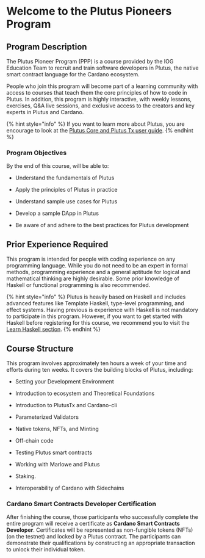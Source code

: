 # Welcome to the Plutus Pioneers Program

## Program Description

The Plutus Pioneer Program (PPP) is a course provided by the IOG Education Team to recruit and train software developers in Plutus, the native smart contract language for the Cardano ecosystem.

People who join this program will become part of a learning community with access to courses that teach them the core principles of how to code in Plutus. In addition, this program is highly interactive, with weekly lessons, exercises, Q&A live sessions, and exclusive access to the creators and key experts in Plutus and Cardano.

{% hint style="info" %}
If you want to learn more about Plutus, you are encourage to look at the [Plutus Core and Plutus Tx user guide](https://plutus.readthedocs.io/en/latest/).
{% endhint %}

### Program Objectives

By the end of this course, will be able to:

* Understand the fundamentals of Plutus

* Apply the principles of Plutus in practice

* Understand sample use cases for Plutus

* Develop a sample DApp in Plutus

* Be aware of and adhere to the best practices for Plutus development

## Prior Experience Required

This program is intended for people with coding experience on any programming language. While you do not need to be an expert in formal methods, programming experience and a general aptitude for logical and mathematical thinking are highly desirable. Some prior knowledge of Haskell or functional programming is also recommended.

{% hint style="info" %}
Plutus is heavily based on Haskell and includes advanced features like Template Haskell, type-level programming, and effect systems. Having previous is experience with Haskell is not mandatory to participate in this program. However, if you want to get started with Haskell before registering for this course, we recommend you to visit the [Learn Haskell section](prework/learn-haskell.md).
{% endhint %}

## Course Structure

This program involves approximately ten hours a week of your time and efforts during ten weeks. It covers the building blocks of Plutus, including:

* Setting your Development Environment

* Introduction to ecosystem and Theoretical Foundations

* Introduction to PlutusTx and Cardano-cli

* Parameterized Validators

* Native tokens, NFTs, and Minting

* Off-chain code

* Testing Plutus smart contracts

* Working with Marlowe and Plutus

* Staking.

* Interoperability of Cardano with Sidechains

### Cardano Smart Contracts Developer Certification

After finishing the course, those participants who successfully complete the entire program will receive a certificate as **Cardano Smart Contracts Developer**. Certificates will be represented as non-fungible tokens (NFTs) (on the testnet) and locked by a Plutus contract. The participants can demonstrate their qualifications by constructing an appropriate transaction to unlock their individual token.